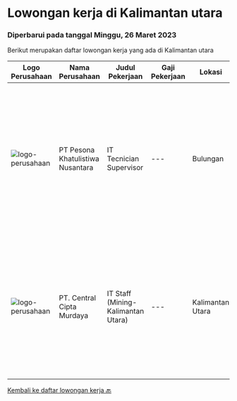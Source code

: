 
  # Lowongan kerja di Kalimantan utara

  ### Diperbarui pada tanggal Minggu, 26 Maret 2023

  Berikut merupakan daftar lowongan kerja yang ada di Kalimantan utara

  |Logo Perusahaan | Nama Perusahaan | Judul Pekerjaan | Gaji Pekerjaan | Lokasi | Deskripsi | Tanggal diunggah | Pranala |
  | -------------- | --------------- | --------------- | --------- | --------- | -------------- | ------- | ----------- |
  |![logo-perusahaan](https://image-service-cdn.seek.com.au/758f6105bdfb7bbf3ebe05b4427cb70fd98ff0d0/ee4dce1061f3f616224767ad58cb2fc751b8d2dc)|PT Pesona Khatulistiwa Nusantara|IT Tecnician Supervisor|---|Bulungan|Usia Maksimal. 35 tahun Pendidikan S1 (Teknik Informatika, Ilmu Komputer, Sistem Informasi) Pengalaman Minimal 2 tahun diposisi yang sama Memahami dan...|Sabtu, 25 Maret 2023|https://www.jobstreet.co.id/id/job/it-tecnician-supervisor-4274315?token=0~fc694259-7bb1-442d-856c-d3cde10ccb57&sectionRank=1&jobId=jobstreet-id-job-4274315|
|![logo-perusahaan](https://image-service-cdn.seek.com.au/eeb66a83615e77e2f0658052312ccd3a7381bee7/ee4dce1061f3f616224767ad58cb2fc751b8d2dc)|PT. Central Cipta Murdaya|IT Staff (Mining-Kalimantan Utara)|---|Kalimantan Utara|Requirement : Candidate must posses at least bachelor’s degree in Computer Science / Information Technology or equivalent with minimum GPA 3.00 of...|Senin, 20 Maret 2023|https://www.jobstreet.co.id/id/job/it-staff-mining-kalimantan-utara-4267896?token=0~fc694259-7bb1-442d-856c-d3cde10ccb57&sectionRank=2&jobId=jobstreet-id-job-4267896|


  [Kembali ke daftar lowongan kerja 🔙](../README.md#daftar-lowongan-kerja)
  